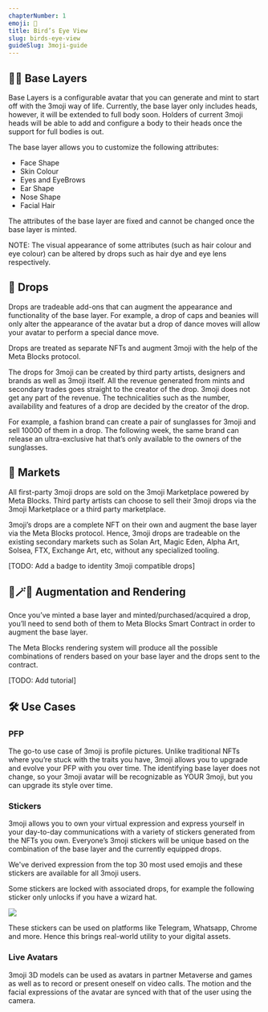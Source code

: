 ```yaml
---
chapterNumber: 1
emoji: 🦉
title: Bird’s Eye View
slug: birds-eye-view
guideSlug: 3moji-guide
---
```

## 👩‍🦲 Base Layers

Base Layers is a configurable avatar that you can generate and mint to start off with the 3moji way of life. Currently, the base layer only includes heads, however, it will be extended to full body soon. Holders of current 3moji heads will be able to add and configure a body to their heads once the support for full bodies is out. 

The base layer allows you to customize the following attributes:

* Face Shape
* Skin Colour 
* Eyes and EyeBrows
* Ear Shape
* Nose Shape 
* Facial Hair

The attributes of the base layer are fixed and cannot be changed once the base layer is minted. 

NOTE: The visual appearance of some attributes (such as hair colour and eye colour) can be altered by drops such as hair dye and eye lens respectively. 

## 🎩 Drops 

Drops are tradeable add-ons that can augment the appearance and functionality of the base layer. For example, a drop of caps and beanies will only alter the appearance of the avatar but a drop of dance moves will allow your avatar to perform a special dance move.

Drops are treated as separate NFTs and augment 3moji with the help of the Meta Blocks protocol. 

The drops for 3moji can be created by third party artists, designers and brands as well as 3moji itself. All the revenue generated from mints and secondary trades goes straight to the creator of the drop. 3moji does not get any part of the revenue. The technicalities such as the number, availability and features of a drop are decided by the creator of the drop. 

For example, a fashion brand can create a pair of sunglasses for 3moji and sell 10000 of them in a drop. The following week, the same brand can release an ultra-exclusive hat that’s only available to the owners of the sunglasses.  

## 🤝 Markets 

All first-party 3moji drops are sold on the 3moji Marketplace powered by Meta Blocks. Third party artists can choose to sell their 3moji drops via the 3moji Marketplace or a third party marketplace. 

3moji’s drops are a complete NFT on their own and augment the base layer via the Meta Blocks protocol. Hence, 3moji drops are tradeable on the existing secondary markets such as Solan Art, Magic Eden, Alpha Art, Solsea, FTX, Exchange Art, etc, without any specialized tooling. 

\[TODO: Add a badge to identity 3moji compatible drops]

## 👩🪄👸 Augmentation and Rendering

Once you’ve minted a base layer and minted/purchased/acquired a drop, you’ll need to send both of them to Meta Blocks Smart Contract in order to augment the base layer. 

The Meta Blocks rendering system will produce all the possible combinations of renders based on your base layer and the drops sent to the contract. 

\[TODO: Add tutorial]

## 🛠 Use Cases

### PFP

The go-to use case of 3moji is profile pictures. Unlike traditional NFTs where you’re stuck with the traits you have, 3moji allows you to upgrade and evolve your PFP with you over time. The identifying base layer does not change, so your 3moji avatar will be recognizable as YOUR 3moji, but you can upgrade its style over time. 

### Stickers

3moji allows you to own your virtual expression and express yourself in your day-to-day communications with a variety of stickers generated from the NFTs you own. Everyone’s 3moji stickers will be unique based on the combination of the base layer and the currently equipped drops. 

We've derived expression from the top 30 most used emojis and these stickers are available for all 3moji users.

Some stickers are locked with associated drops, for example the following sticker only unlocks if you have a wizard hat. 

![](/img/content/guide-chapters/mta2ode3nw.jpg)

These stickers can be used on platforms like Telegram, Whatsapp, Chrome and more. Hence this brings real-world utility to your digital assets.  

### Live Avatars 

3moji 3D models can be used as avatars in partner Metaverse and games as well as to record or present oneself on video calls. The motion and the facial expressions of the avatar are synced with that of the user using the camera.